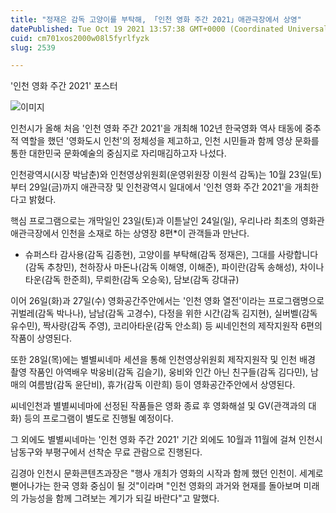 ```yaml
---
title: "정재은 감독 고양이를 부탁해, 「인천 영화 주간 2021」애관극장에서 상영"
datePublished: Tue Oct 19 2021 13:57:38 GMT+0000 (Coordinated Universal Time)
cuid: cm701xos2000w08l5fyrlfyzk
slug: 2539

---
```



'인천 영화 주간 2021' 포스터

![이미지](https://cdn.hashnode.com/res/hashnode/image/upload/v1739252336142/2e36a1a1-626f-4c65-b3fa-f1d546d24e14.png)

인천시가 올해 처음 '인천 영화 주간 2021'을 개최해 102년 한국영화 역사 태동에 중추적 역할을 했던 '영화도시 인천'의 정체성을 제고하고, 인천 시민들과 함께 영상 문화를 통한 대한민국 문화예술의 중심지로 자리매김하고자 나섰다.

인천광역시(시장 박남춘)와 인천영상위원회(운영위원장 이원석 감독)는 10월 23일(토)부터 29일(금)까지 애관극장 및 인천광역시 일대에서 '인천 영화 주간 2021'을 개최한다고 밝혔다.

핵심 프로그램으로는 개막일인 23일(토)과 이튿날인 24일(일), 우리나라 최초의 영화관 애관극장에서 인천을 소재로 하는 상영장 8편*이 관객들과 만난다.

* 슈퍼스타 감사용(감독 김종현), 고양이를 부탁해(감독 정재은), 그대를 사랑합니다(감독 추창민), 천하장사 마돈나(감독 이해영, 이해준), 파이란(감독 송해성), 차이나타운(감독 한준희), 무뢰한(감독 오승욱), 담보(감독 강대규)

이어 26일(화)과 27일(수) 영화공간주안에서는 '인천 영화 열전'이라는 프로그램명으로 귀벌레(감독 박나나), 남남(감독 고경수), 다정을 위한 시간(감독 김지현), 실버벨(감독 유수민), 짝사랑(감독 주영), 코리아타운(감독 안소희) 등 씨네인천의 제작지원작 6편의 작품이 상영된다.

또한 28일(목)에는 별별씨네마 세션을 통해 인천영상위원회 제작지원작 및 인천 배경 촬영 작품인 아역배우 박웅비(감독 김슬기), 웅비와 인간 아닌 친구들(감독 김다민), 남매의 여름밤(감독 윤단비), 휴가(감독 이란희) 등이 영화공간주안에서 상영된다.

씨네인천과 별별씨네마에 선정된 작품들은 영화 종료 후 영화해설 및 GV(관객과의 대화) 등의 프로그램이 별도로 진행될 예정이다.

그 외에도 별별씨네마는 '인천 영화 주간 2021' 기간 외에도 10월과 11월에 걸쳐 인천시 남동구와 부평구에서 선착순 무료 관람으로 진행된다.

김경아 인천시 문화콘텐츠과장은 "행사 개최가 영화의 시작과 함께 했던 인천이. 세계로 뻗어나가는 한국 영화 중심이 될 것"이라며 "인천 영화의 과거와 현재를 돌아보며 미래의 가능성을 함께 그려보는 계기가 되길 바란다"고 말했다.